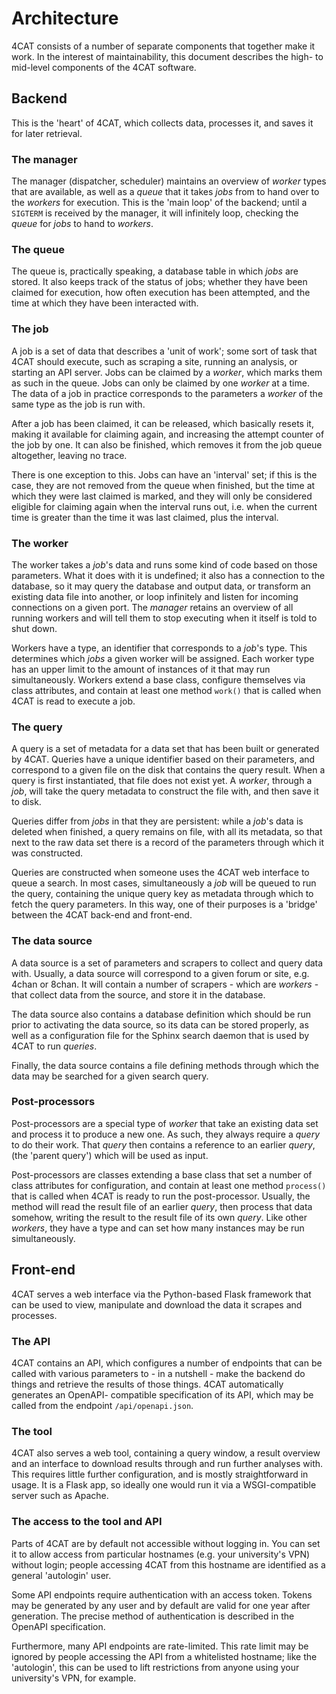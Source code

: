 # Architecture

4CAT consists of a number of separate components that together make it work. In 
the interest of maintainability, this document describes the high- to mid-level 
components of the 4CAT software.

## Backend
This is the 'heart' of 4CAT, which collects data, processes it, and saves it
for later retrieval.

### The manager
The manager (dispatcher, scheduler) maintains an overview of *worker* types
that are available, as well as a *queue* that it takes *jobs* from to hand
over to the *workers* for execution. This is the 'main loop' of the backend;
until a `SIGTERM` is received by the manager, it will infinitely loop, checking
the *queue* for *jobs* to hand to *workers*.

### The queue
The queue is, practically speaking, a database table in which *jobs* are 
stored. It also keeps track of the status of jobs; whether they have been
claimed for execution, how often execution has been attempted, and the time
at which they have been interacted with.

### The job
A job is a set of data that describes a 'unit of work'; some sort of task that
4CAT should execute, such as scraping a site, running an analysis, or starting
an API server. Jobs can be claimed by a *worker*, which marks them as such in
the queue. Jobs can only be claimed by one *worker* at a time. The data of a
job in practice corresponds to the parameters a *worker* of the same type as 
the job is run with.

After a job has been claimed, it can be released, which basically resets it, 
making it available for claiming again, and increasing the attempt counter of 
the job by one. It can also be finished, which removes it from the job queue
altogether, leaving no trace.

There is one exception to this. Jobs can have an 'interval' set; if this is the
case, they are not removed from the queue when finished, but the time at which
they were last claimed is marked, and they will only be considered eligible for
claiming again when the interval runs out, i.e. when the current time is 
greater than the time it was last claimed, plus the interval.

### The worker
The worker takes a *job*'s data and runs some kind of code based on those 
parameters. What it does with it is undefined; it also has a connection to the
database, so it may query the database and output data, or transform an
existing data file into another, or loop infinitely and listen for incoming
connections on a given port. The *manager* retains an overview of all running
workers and will tell them to stop executing when it itself is told to shut
down.

Workers have a type, an identifier that corresponds to a *job*'s type. This 
determines which *jobs* a given worker will be assigned. Each worker type has
an upper limit to the amount of instances of it that may run simultaneously.
Workers extend a base class, configure themselves via class attributes, and
contain at least one method `work()` that is called when 4CAT is read to
execute a job.

### The query
A query is a set of metadata for a data set that has been built or generated by
4CAT. Queries have a unique identifier based on their parameters, and 
correspond to a given file on the disk that contains the query result. When a 
query is first instantiated, that file does not exist yet. A *worker*, through 
a *job*, will take the query metadata to construct the file with, and then save 
it to disk.

Queries differ from *jobs* in that they are persistent: while a *job*'s data is
deleted when finished, a query remains on file, with all its metadata, so that
next to the raw data set there is a record of the parameters through which it
was constructed. 

Queries are constructed when someone uses the 4CAT web interface to queue a
search. In most cases, simultaneously a *job* will be queued to run the query,
containing the unique query key as metadata through which to fetch the query
parameters. In this way, one of their purposes is a 'bridge' between the 4CAT
back-end and front-end.

### The data source
A data source is a set of parameters and scrapers to collect and query data 
with. Usually, a data source will correspond to a given forum or site, e.g.
4chan or 8chan. It will contain a number of scrapers - which are *workers* -
that collect data from the source, and store it in the database.

The data source also contains a database definition which should be run prior
to activating the data source, so its data can be stored properly, as well as
a configuration file for the Sphinx search daemon that is used by 4CAT to run
*queries*.

Finally, the data source contains a file defining methods through which the
data may be searched for a given search query.

### Post-processors
Post-processors are a special type of *worker* that take an existing data set
and process it to produce a new one. As such, they always require a *query*
to do their work. That *query* then contains a reference to an earlier *query*,
(the 'parent query') which will be used as input.

Post-processors are classes extending a base class that set a number of class
attributes for configuration, and contain at least one method `process()` that
is called when 4CAT is ready to run the post-processor. Usually, the method
will read the result file of an earlier *query*, then process that data
somehow, writing the result to the result file of its own *query*. Like other
*workers*, they have a type and can set how many instances may be run
simultaneously.

## Front-end
4CAT serves a web interface via the Python-based Flask framework that can be
used to view, manipulate and download the data it scrapes and processes.

### The API
4CAT contains an API, which configures a number of endpoints that can be called
with various parameters to - in a nutshell - make the backend do things and
retrieve the results of those things. 4CAT automatically generates an OpenAPI-
compatible specification of its API, which may be called from the endpoint
`/api/openapi.json`.

### The tool
4CAT also serves a web tool, containing a query window, a result overview and 
an interface to download results through and run further analyses with. This
requires little further configuration, and is mostly straightforward in usage.
It is a Flask app, so ideally one would run it via a WSGI-compatible server
such as Apache.

### The access to the tool and API
Parts of 4CAT are by default not accessible without logging in. You can set it
to allow access from particular hostnames (e.g. your university's VPN) without
login; people accessing 4CAT from this hostname are identified as a general
'autologin' user. 

Some API endpoints require authentication with an access token. Tokens may be
generated by any user and by default are valid for one year after generation. 
The precise method of authentication is described in the OpenAPI specification.

Furthermore, many API endpoints are rate-limited. This rate limit may be 
ignored by people accessing the API from a whitelisted hostname; like the
'autologin', this can be used to lift restrictions from anyone using your 
university's VPN, for example.